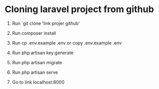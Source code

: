 # Cloning laravel project from github

1. Run `git clone 'link projer github'

2. Run composer install

3. Run cp .env.example .env or copy .env.example .env

4. Run php artisan key:generate

5. Run php artisan migrate

6. Run php artisan serve

7. Go to link localhost:8000
